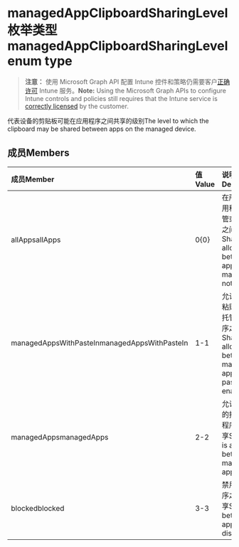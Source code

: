 # <a name="managedappclipboardsharinglevel-enum-type"></a><span data-ttu-id="93e39-101">managedAppClipboardSharingLevel 枚举类型</span><span class="sxs-lookup"><span data-stu-id="93e39-101">managedAppClipboardSharingLevel enum type</span></span>

> <span data-ttu-id="93e39-102">**注意：** 使用 Microsoft Graph API 配置 Intune 控件和策略仍需要客户[正确许可](https://go.microsoft.com/fwlink/?linkid=839381) Intune 服务。</span><span class="sxs-lookup"><span data-stu-id="93e39-102">**Note:** Using the Microsoft Graph APIs to configure Intune controls and policies still requires that the Intune service is [correctly licensed](https://go.microsoft.com/fwlink/?linkid=839381) by the customer.</span></span>

<span data-ttu-id="93e39-103">代表设备的剪贴板可能在应用程序之间共享的级别</span><span class="sxs-lookup"><span data-stu-id="93e39-103">The level to which the clipboard may be shared between apps on the managed device.</span></span>
## <a name="members"></a><span data-ttu-id="93e39-104">成员</span><span class="sxs-lookup"><span data-stu-id="93e39-104">Members</span></span>
|<span data-ttu-id="93e39-105">成员</span><span class="sxs-lookup"><span data-stu-id="93e39-105">Member</span></span>|<span data-ttu-id="93e39-106">值</span><span class="sxs-lookup"><span data-stu-id="93e39-106">Value</span></span>|<span data-ttu-id="93e39-107">说明</span><span class="sxs-lookup"><span data-stu-id="93e39-107">Description</span></span>|
|:---|:---|:---|
|<span data-ttu-id="93e39-108">allApps</span><span class="sxs-lookup"><span data-stu-id="93e39-108">allApps</span></span>|<span data-ttu-id="93e39-109">0</span><span class="sxs-lookup"><span data-stu-id="93e39-109">{0}</span></span>|<span data-ttu-id="93e39-110">在所有的应用程序（托管或非托管）之间共享</span><span class="sxs-lookup"><span data-stu-id="93e39-110">Sharing is allowed between all apps, managed or not</span></span>|
|<span data-ttu-id="93e39-111">managedAppsWithPasteIn</span><span class="sxs-lookup"><span data-stu-id="93e39-111">managedAppsWithPasteIn</span></span>|<span data-ttu-id="93e39-112">1</span><span class="sxs-lookup"><span data-stu-id="93e39-112">-1</span></span>|<span data-ttu-id="93e39-113">允许在启用粘贴的所有托管应用程序之间共享</span><span class="sxs-lookup"><span data-stu-id="93e39-113">Sharing is allowed between all managed apps with paste in enabled</span></span>|
|<span data-ttu-id="93e39-114">managedApps</span><span class="sxs-lookup"><span data-stu-id="93e39-114">managedApps</span></span>|<span data-ttu-id="93e39-115">2</span><span class="sxs-lookup"><span data-stu-id="93e39-115">-2</span></span>|<span data-ttu-id="93e39-116">允许在所有的托管应用程序之间共享</span><span class="sxs-lookup"><span data-stu-id="93e39-116">Sharing is allowed between all managed apps</span></span>|
|<span data-ttu-id="93e39-117">blocked</span><span class="sxs-lookup"><span data-stu-id="93e39-117">blocked</span></span>|<span data-ttu-id="93e39-118">3</span><span class="sxs-lookup"><span data-stu-id="93e39-118">-3</span></span>|<span data-ttu-id="93e39-119">禁用应用程序之间的共享</span><span class="sxs-lookup"><span data-stu-id="93e39-119">Sharing between apps is disabled</span></span>|



